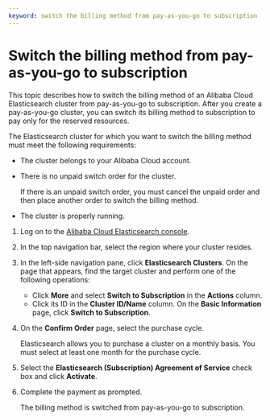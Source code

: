 ```yaml
---
keyword: switch the billing method from pay-as-you-go to subscription
---
```


# Switch the billing method from pay-as-you-go to subscription

This topic describes how to switch the billing method of an Alibaba Cloud Elasticsearch cluster from pay-as-you-go to subscription. After you create a pay-as-you-go cluster, you can switch its billing method to subscription to pay only for the reserved resources.

The Elasticsearch cluster for which you want to switch the billing method must meet the following requirements:

-   The cluster belongs to your Alibaba Cloud account.
-   There is no unpaid switch order for the cluster.

    If there is an unpaid switch order, you must cancel the unpaid order and then place another order to switch the billing method.

-   The cluster is properly running.

1.  Log on to the [Alibaba Cloud Elasticsearch console](https://elasticsearch.console.aliyun.com/#/home).

2.  In the top navigation bar, select the region where your cluster resides.

3.  In the left-side navigation pane, click **Elasticsearch Clusters**. On the page that appears, find the target cluster and perform one of the following operations:

    -   Click **More** and select **Switch to Subscription** in the **Actions** column.
    -   Click its ID in the **Cluster ID/Name** column. On the **Basic Information** page, click **Switch to Subscription**.
4.  On the **Confirm Order** page, select the purchase cycle.

    Elasticsearch allows you to purchase a cluster on a monthly basis. You must select at least one month for the purchase cycle.

5.  Select the **Elasticsearch \(Subscription\) Agreement of Service** check box and click **Activate**.

6.  Complete the payment as prompted.

    The billing method is switched from pay-as-you-go to subscription.


